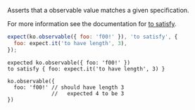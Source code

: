 Asserts that a observable value matches a given specification.

For more information see the documentation for
[to satisfy](http://unexpectedjs.github.io/assertions/any/to-satisfy/).

```js
expect(ko.observable({ foo: 'f00!' }), 'to satisfy', {
  foo: expect.it('to have length', 3),
});
```

```output
expected ko.observable({ foo: 'f00!' })
to satisfy { foo: expect.it('to have length', 3) }

ko.observable({
  foo: 'f00!' // should have length 3
              //   expected 4 to be 3
})
```
